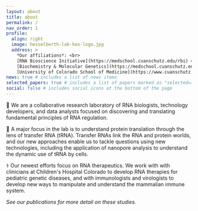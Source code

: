 ```yaml
---
layout: about
title: about
permalink: /
nav_order: 1
profile:
  align: right
  image: hesselberth-lab-hex-logo.jpg
  address: >
    *Our affiliations*: <br>
    [RNA Bioscience Initiative](https://medschool.cuanschutz.edu/rbi) <br>
    [Biochemistry & Molecular Genetics](https://medschool.cuanschutz.edu/biochemistry) <br>
    [University of Colorado School of Medicine](https://www.cuanschutz.edu/)
news: true # includes a list of news items
selected_papers: true # includes a list of papers marked as "selected={true}"
social: false # includes social icons at the bottom of the page
---
```


🤝 We are a collaborative research laboratory of RNA biologists, technology developers, and data analysts
focused on discovering and translating fundamental principles of RNA regulation.

🧬 A major focus in the lab is to understand protein translation through the lens
of transfer RNA (tRNA). Transfer RNAs link the RNA and protein worlds, and our
new approaches enable us to tackle questions using new technologies, including
the application of nanopore analysis to understand the dynamic use of tRNA by cells.

⚕︎ Our newest efforts focus on RNA therapeutics. We work with
with clinicians at Children's Hospital Colorado to develop RNA therapies for
pediatric genetic diseases, and with immunologists and virologists to
develop new ways to manipulate and understand the mammalian immune system.

*See our publications for more detail on these studies.*
